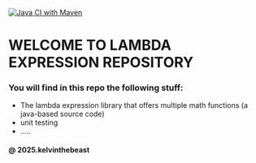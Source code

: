 [![Java CI with Maven](https://github.com/kelvinthebeast/lambdaexpressionv2/actions/workflows/ci-junit.yml/badge.svg)](https://github.com/kelvinthebeast/lambdaexpressionv2/actions/workflows/ci-junit.yml)
# WELCOME TO LAMBDA EXPRESSION REPOSITORY

### You will find in this repo the following stuff:


* The lambda expression library that offers multiple math functions (a java-based source code)
* unit testing
* .....


#### @ 2025.kelvinthebeast